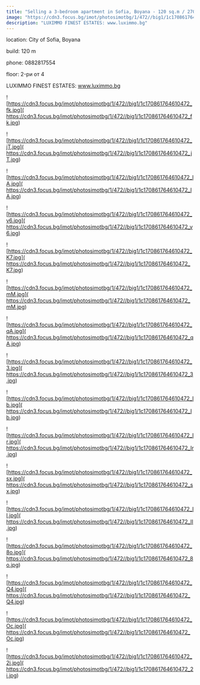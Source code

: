 ```yaml
---
title: "Selling a 3-bedroom apartment in Sofia, Boyana - 120 sq.m / 270,000 EUR :: imot.bg Ad"
image: "https://cdn3.focus.bg/imot/photosimotbg/1/472//big1/1c170861764610472_vf.jpg"
description: "LUXIMMO FINEST ESTATES: www.luximmo.bg"
---
```


location: City of Sofia, Boyana

build: 120 m

phone: 0882817554

floor: 2-ри от 4

LUXIMMO FINEST ESTATES: www.luximmo.bg


![https://cdn3.focus.bg/imot/photosimotbg/1/472//big1/1c170861764610472_fk.jpg]( https://cdn3.focus.bg/imot/photosimotbg/1/472//big1/1c170861764610472_fk.jpg)


![https://cdn3.focus.bg/imot/photosimotbg/1/472//big1/1c170861764610472_jT.jpg]( https://cdn3.focus.bg/imot/photosimotbg/1/472//big1/1c170861764610472_jT.jpg)


![https://cdn3.focus.bg/imot/photosimotbg/1/472//big1/1c170861764610472_lA.jpg]( https://cdn3.focus.bg/imot/photosimotbg/1/472//big1/1c170861764610472_lA.jpg)


![https://cdn3.focus.bg/imot/photosimotbg/1/472//big1/1c170861764610472_v6.jpg]( https://cdn3.focus.bg/imot/photosimotbg/1/472//big1/1c170861764610472_v6.jpg)


![https://cdn3.focus.bg/imot/photosimotbg/1/472//big1/1c170861764610472_K7.jpg]( https://cdn3.focus.bg/imot/photosimotbg/1/472//big1/1c170861764610472_K7.jpg)


![https://cdn3.focus.bg/imot/photosimotbg/1/472//big1/1c170861764610472_mM.jpg]( https://cdn3.focus.bg/imot/photosimotbg/1/472//big1/1c170861764610472_mM.jpg)


![https://cdn3.focus.bg/imot/photosimotbg/1/472//big1/1c170861764610472_qA.jpg]( https://cdn3.focus.bg/imot/photosimotbg/1/472//big1/1c170861764610472_qA.jpg)


![https://cdn3.focus.bg/imot/photosimotbg/1/472//big1/1c170861764610472_3.jpg]( https://cdn3.focus.bg/imot/photosimotbg/1/472//big1/1c170861764610472_3.jpg)


![https://cdn3.focus.bg/imot/photosimotbg/1/472//big1/1c170861764610472_Ib.jpg]( https://cdn3.focus.bg/imot/photosimotbg/1/472//big1/1c170861764610472_Ib.jpg)


![https://cdn3.focus.bg/imot/photosimotbg/1/472//big1/1c170861764610472_Ir.jpg]( https://cdn3.focus.bg/imot/photosimotbg/1/472//big1/1c170861764610472_Ir.jpg)


![https://cdn3.focus.bg/imot/photosimotbg/1/472//big1/1c170861764610472_sx.jpg]( https://cdn3.focus.bg/imot/photosimotbg/1/472//big1/1c170861764610472_sx.jpg)


![https://cdn3.focus.bg/imot/photosimotbg/1/472//big1/1c170861764610472_II.jpg]( https://cdn3.focus.bg/imot/photosimotbg/1/472//big1/1c170861764610472_II.jpg)


![https://cdn3.focus.bg/imot/photosimotbg/1/472//big1/1c170861764610472_8o.jpg]( https://cdn3.focus.bg/imot/photosimotbg/1/472//big1/1c170861764610472_8o.jpg)


![https://cdn3.focus.bg/imot/photosimotbg/1/472//big1/1c170861764610472_Q4.jpg]( https://cdn3.focus.bg/imot/photosimotbg/1/472//big1/1c170861764610472_Q4.jpg)


![https://cdn3.focus.bg/imot/photosimotbg/1/472//big1/1c170861764610472_Oc.jpg]( https://cdn3.focus.bg/imot/photosimotbg/1/472//big1/1c170861764610472_Oc.jpg)


![https://cdn3.focus.bg/imot/photosimotbg/1/472//big1/1c170861764610472_2i.jpg]( https://cdn3.focus.bg/imot/photosimotbg/1/472//big1/1c170861764610472_2i.jpg)


